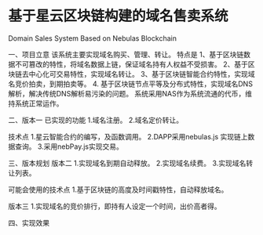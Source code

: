 # 基于星云区块链构建的域名售卖系统
Domain Sales System Based on  Nebulas Blockchain

一、项目立意
该系统主要实现域名购买、管理、转让。
特点是
1、基于区块链数据不可篡改的特性，将域名数据上链，保证域名持有人权益不受损害。
2、基于区块链去中心化可交易特性，实现域名转让。
3、基于区块链智能合约特性，实现域名竞价拍卖，到期拍卖等。
4. 基于区块链节点平等及分布式特性，实现域名DNS解析，解决传统DNS解析易污染的问题。
系统采用NAS作为系统流通的代币，维持系统正常运作。

二、版本一 已实现的功能
1.域名注册。
2.域名定价转让。

技术点
1.星云智能合约的编写，及函数调用。
2.DAPP采用nebulas.js 实现链上数据查询。
3.采用nebPay.js实现交易。

三、版本规划
版本二 
1.实现域名到期自动释放。
2.实现域名续费。
3.实现域名转让列表。

可能会使用的技术点
1.基于区块链的高度及时间戳特性，自动释放域名。

版本三 
1.实现域名的竞价排行，即持有人设定一个时间，出价高者得。

四、实现效果
